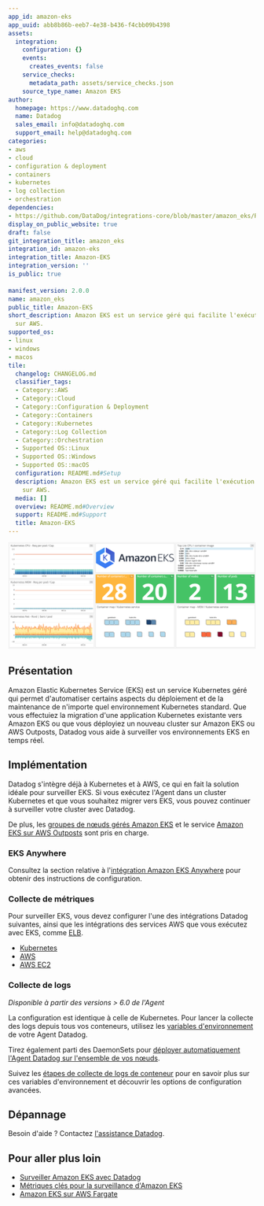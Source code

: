 ```yaml
---
app_id: amazon-eks
app_uuid: abb8b86b-eeb7-4e38-b436-f4cbb09b4398
assets:
  integration:
    configuration: {}
    events:
      creates_events: false
    service_checks:
      metadata_path: assets/service_checks.json
    source_type_name: Amazon EKS
author:
  homepage: https://www.datadoghq.com
  name: Datadog
  sales_email: info@datadoghq.com
  support_email: help@datadoghq.com
categories:
- aws
- cloud
- configuration & deployment
- containers
- kubernetes
- log collection
- orchestration
dependencies:
- https://github.com/DataDog/integrations-core/blob/master/amazon_eks/README.md
display_on_public_website: true
draft: false
git_integration_title: amazon_eks
integration_id: amazon-eks
integration_title: Amazon-EKS
integration_version: ''
is_public: true

manifest_version: 2.0.0
name: amazon_eks
public_title: Amazon-EKS
short_description: Amazon EKS est un service géré qui facilite l'exécution de Kubernetes
  sur AWS.
supported_os:
- linux
- windows
- macos
tile:
  changelog: CHANGELOG.md
  classifier_tags:
  - Category::AWS
  - Category::Cloud
  - Category::Configuration & Deployment
  - Category::Containers
  - Category::Kubernetes
  - Category::Log Collection
  - Category::Orchestration
  - Supported OS::Linux
  - Supported OS::Windows
  - Supported OS::macOS
  configuration: README.md#Setup
  description: Amazon EKS est un service géré qui facilite l'exécution de Kubernetes
    sur AWS.
  media: []
  overview: README.md#Overview
  support: README.md#Support
  title: Amazon-EKS
---
```




![Dashboard EKS][1]

## Présentation

Amazon Elastic Kubernetes Service (EKS) est un service Kubernetes géré qui permet d'automatiser certains aspects du déploiement et de la maintenance de n'importe quel environnement Kubernetes standard. Que vous effectuiez la migration d'une application Kubernetes existante vers Amazon EKS ou que vous déployiez un nouveau cluster sur Amazon EKS ou AWS Outposts, Datadog vous aide à surveiller vos environnements EKS en temps réel.

## Implémentation

Datadog s'intègre déjà à Kubernetes et à AWS, ce qui en fait la solution idéale pour surveiller EKS. Si vous exécutez l'Agent dans un cluster Kubernetes et que vous souhaitez migrer vers EKS, vous pouvez continuer à surveiller votre cluster avec Datadog.

De plus, les [groupes de nœuds gérés Amazon EKS][2] et le service [Amazon EKS sur AWS Outposts][3] sont pris en charge.

### EKS Anywhere

Consultez la section relative à l'[intégration Amazon EKS Anywhere][4] pour obtenir des instructions de configuration.

### Collecte de métriques

Pour surveiller EKS, vous devez configurer l'une des intégrations Datadog suivantes, ainsi que les intégrations des services AWS que vous exécutez avec EKS, comme [ELB][5].

- [Kubernetes][6]
- [AWS][7]
- [AWS EC2][8]

### Collecte de logs

_Disponible à partir des versions > 6.0 de l'Agent_

La configuration est identique à celle de Kubernetes. Pour lancer la collecte des logs depuis tous vos conteneurs, utilisez les [variables d'environnement][9] de votre Agent Datadog.

Tirez également parti des DaemonSets pour [déployer automatiquement l'Agent Datadog sur l'ensemble de vos nœuds][10].

Suivez les [étapes de collecte de logs de conteneur][11] pour en savoir plus sur ces variables d'environnement et découvrir les options de configuration avancées.

## Dépannage

Besoin d'aide ? Contactez [l'assistance Datadog][12].

## Pour aller plus loin

- [Surveiller Amazon EKS avec Datadog][13]
- [Métriques clés pour la surveillance d'Amazon EKS][14]
- [Amazon EKS sur AWS Fargate][15]

[1]: https://raw.githubusercontent.com/DataDog/integrations-core/master/amazon_eks/images/amazon_eks_dashboard.png
[2]: https://docs.aws.amazon.com/eks/latest/userguide/managed-node-groups.html
[3]: https://docs.aws.amazon.com/eks/latest/userguide/eks-on-outposts.html
[4]: https://docs.datadoghq.com/fr/integrations/eks_anywhere/
[5]: https://docs.datadoghq.com/fr/integrations/amazon_elb/
[6]: https://docs.datadoghq.com/fr/integrations/kubernetes/
[7]: https://docs.datadoghq.com/fr/integrations/amazon_web_services/
[8]: https://docs.datadoghq.com/fr/integrations/amazon_ec2/
[9]: https://docs.datadoghq.com/fr/agent/basic_agent_usage/kubernetes/#log-collection-setup
[10]: https://docs.datadoghq.com/fr/agent/basic_agent_usage/kubernetes/#container-installation
[11]: https://docs.datadoghq.com/fr/logs/log_collection/docker/#option-2-container-installation
[12]: https://docs.datadoghq.com/fr/help/
[13]: https://www.datadoghq.com/blog/announcing-eks
[14]: https://www.datadoghq.com/blog/eks-cluster-metrics
[15]: https://docs.datadoghq.com/fr/integrations/eks_fargate/
